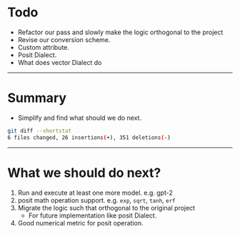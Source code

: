
# Todo

- Refactor our pass and slowly make the logic orthogonal to the project
- Revise our conversion scheme.
- Custom attribute.
- Posit Dialect.
- What does vector Dialect do

---
# Summary

- Simplify and find what should we do next.
```bash
git diff --shortstat
6 files changed, 26 insertions(+), 351 deletions(-)
```

---

# What we should do next?

1. Run and execute at least one more model. e.g. gpt-2
2. posit math operation support. e.g. `exp`, `sqrt`, `tanh`, `erf`
3. Migrate the logic such that orthogonal to the original project
	- For future implementation like posit Dialect.
4. Good numerical metric for posit operation.